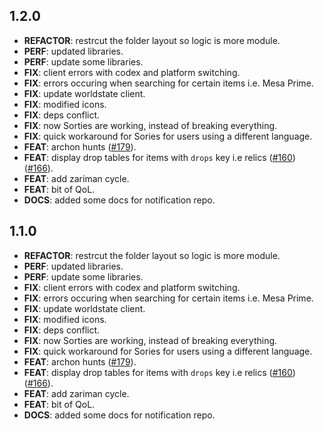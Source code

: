 ## 1.2.0

 - **REFACTOR**: restrcut the folder layout so logic is more module.
 - **PERF**: updated libraries.
 - **PERF**: update some libraries.
 - **FIX**: client errors with codex and platform switching.
 - **FIX**: errors occuring when searching for certain items i.e. Mesa Prime.
 - **FIX**: update worldstate client.
 - **FIX**: modified icons.
 - **FIX**: deps conflict.
 - **FIX**: now Sorties are working, instead of breaking everything.
 - **FIX**: quick workaround for Sories for users using a different language.
 - **FEAT**: archon hunts ([#179](https://github.com/WFCD/navis/issues/179)).
 - **FEAT**: display drop tables for items with `drops` key i.e relics ([#160](https://github.com/WFCD/navis/issues/160)) ([#166](https://github.com/WFCD/navis/issues/166)).
 - **FEAT**: add zariman cycle.
 - **FEAT**: bit of QoL.
 - **DOCS**: added some docs for notification repo.

## 1.1.0

 - **REFACTOR**: restrcut the folder layout so logic is more module.
 - **PERF**: updated libraries.
 - **PERF**: update some libraries.
 - **FIX**: client errors with codex and platform switching.
 - **FIX**: errors occuring when searching for certain items i.e. Mesa Prime.
 - **FIX**: update worldstate client.
 - **FIX**: modified icons.
 - **FIX**: deps conflict.
 - **FIX**: now Sorties are working, instead of breaking everything.
 - **FIX**: quick workaround for Sories for users using a different language.
 - **FEAT**: archon hunts ([#179](https://github.com/WFCD/navis/issues/179)).
 - **FEAT**: display drop tables for items with `drops` key i.e relics ([#160](https://github.com/WFCD/navis/issues/160)) ([#166](https://github.com/WFCD/navis/issues/166)).
 - **FEAT**: add zariman cycle.
 - **FEAT**: bit of QoL.
 - **DOCS**: added some docs for notification repo.

